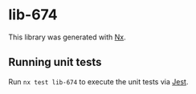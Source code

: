 # lib-674

This library was generated with [Nx](https://nx.dev).

## Running unit tests

Run `nx test lib-674` to execute the unit tests via [Jest](https://jestjs.io).
